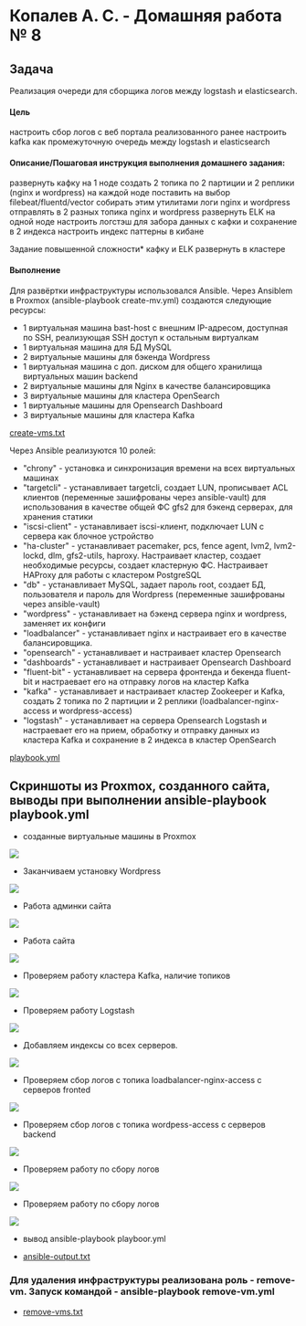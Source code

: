#  Копалев А. С. - Домашняя работа № 8

## Задача
Реализация очереди для сборщика логов между logstash и elasticsearch.
#### Цель
настроить сбор логов с веб портала реализованного ранее
настроить kafka как промежуточную очередь между logstash и elasticsearch
#### Описание/Пошаговая инструкция выполнения домашнего задания:

развернуть кафку на 1 ноде
создать 2 топика по 2 партиции и 2 реплики (nginx и wordpress)
на каждой ноде поставить на выбор filebeat/fluentd/vector
собирать этим утилитами логи nginx и wordpress
отправлять в 2 разных топика nginx и wordpress
развернуть ELK на одной ноде
настроить логстэш для забора данных с кафки и сохранение в 2 индекса
настроить индекс паттерны в кибане

Задание повышенной сложности* кафку и ELK развернуть в кластере
#### Выполнение
Для развёртки инфраструктуры использовался Ansible.
Через Ansiblem в Proxmox (ansible-playbook create-mv.yml) создаются следующие ресурсы:
- 1 виртуальная машина bast-host с внешним IP-адресом, доступная по SSH, реализующая SSH доступ к остальным виртуалкам
- 1 виртуальная машина для БД MySQL
- 2 виртуальные машины для бэкенда Wordpress
- 1 виртуальная машина с доп. диском для общего хранилища виртуальных машин backend
- 2 виртуальные машины для Nginx в качестве балансировщика
- 3 виртуальные машины для кластера OpenSearch
- 1 виртуальные машины для Opensearch Dashboard
- 3 виртуальные машины для кластера Kafka

[create-vms.txt](./files/create-vms.txt)

Через Ansible реализуются 10 ролей:
 - "chrony" - установка и синхронизация времени на всех виртуальных машинах
 - "targetcli" - устанавливает targetcli, создает LUN, прописывает ACL клиентов (переменные зашифрованы через ansible-vault) для использования в качестве общей ФС gfs2 для бэкенд серверах, для хранения статики
 - "iscsi-client" - устанавливает iscsi-клиент, подключает LUN с сервера как блочное устройство 
 - "ha-cluster" - устанавливает pacemaker, pcs, fence agent, lvm2, lvm2-lockd, dlm, gfs2-utils, haproxy. Настраивает кластер, создает необходимые ресурсы, создает кластерную ФС. Настраивает HAProxy для работы с кластером PostgreSQL
 - "db" - устанавливает MySQL, задает пароль root, создает БД, пользователя и пароль для Wordpress (переменные зашифрованы через ansible-vault)
 - "wordpress" - устанавливает на бэкенд сервера nginx и wordpress, заменяет их конфиги
 - "loadbalancer" - устанавливает nginx и настраивает его в качестве балансировщика.
 - "opensearch" - устанавливает и настраивает кластер Opensearch
 - "dashboards" - устанавливает и настраивает Opensearch Dashboard
 - "fluent-bit" - устанавливает на сервера фронтенда и бекенда fluent-bit и настраевает его на отправку логов на кластер Kafka
 - "kafka" - устанавливает и настраивает кластер Zookeeper и Kafka, создать 2 топика по 2 партиции и 2 реплики (loadbalancer-nginx-access и wordpress-access)
 - "logstash" - устанавливает на сервера Opensearch Logstash и настраевает его на прием, обработку и отправку данных из кластера Kafka и сохранение в 2 индекса в кластер OpenSearch
 
[playbook.yml](./playbook.yml)

## Скриншоты из Proxmox, созданного сайта, выводы при выполнении ansible-playbook playbook.yml

- созданные виртуальные машины в Proxmox
  
![](files/pic/1.png)

- Заканчиваем установку Wordpress
  
![](files/pic/2.png)

- Работа админки сайта
  
![](files/pic/3.png)

- Работа сайта
  
![](files/pic/4.png)

- Проверяем работу кластера Kafka, наличие топиков

![](files/pic/5.png)

- Проверяем работу Logstash

![](files/pic/6.png)

- Добавляем индексы со всех серверов.

![](files/pic/7.png)

- Проверяем сбор логов c топика loadbalancer-nginx-access с серверов fronted

![](files/pic/8.png)

- Проверяем сбор логов c топика wordpess-access с серверов backend

![](files/pic/9.png)

- Проверяем работу по сбору логов

![](files/pic/10.png)

- Проверяем работу по сбору логов

![](files/pic/11.png)

- вывод ansible-playbook playboor.yml
  
- [ansible-output.txt](files/ansible-output.txt)

### Для удаления инфраструктуры реализована роль - remove-vm. Запуск командой - ansible-playbook remove-vm.yml

- [remove-vms.txt](files/remove-vms.txt)